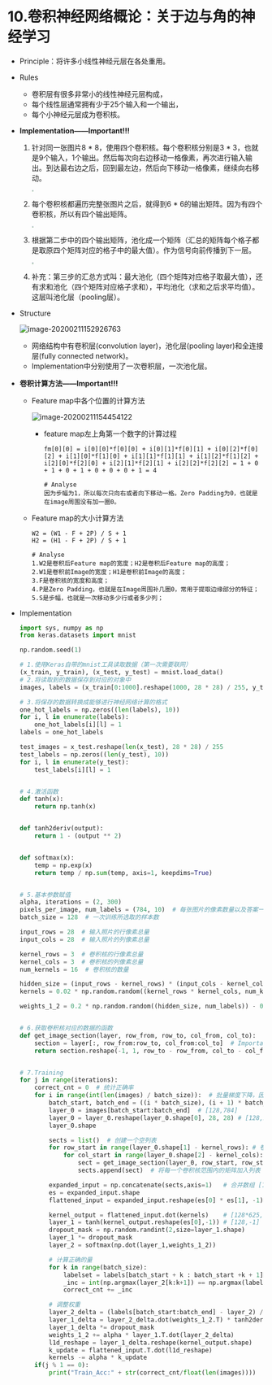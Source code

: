 # 10.卷积神经网络概论：关于边与角的神经学习

- Principle：将许多小线性神经元层在各处重用。

- Rules

  - 卷积层有很多非常小的线性神经元层构成，
  - 每个线性层通常拥有少于25个输入和一个输出，
  - 每个小神经元层成为卷积核。

- **Implementation——Important!!!**

  1. 针对同一张图片8 * 8，使用四个卷积核。每个卷积核分别是3 * 3，也就是9个输入，1个输出。然后每次向右边移动一格像素，再次进行输入输出。到达最右边之后，回到最左边，然后向下移动一格像素，继续向右移动。

     <img src="assets/卷积1.jpg" style="zoom:20%;" />

  2. 每个卷积核都遍历完整张图片之后，就得到6 * 6的输出矩阵。因为有四个卷积核，所以有四个输出矩阵。

     <img src="assets/卷积2.jpg" style="zoom:20%;" />

  3. 根据第二步中的四个输出矩阵，池化成一个矩阵（汇总的矩阵每个格子都是取原四个矩阵对应的格子中的最大值）。作为信号向前传播到下一层。

     <img src="assets/卷积3.jpg" style="zoom:20%;" />

  4. 补充：第三步的汇总方式叫：最大池化（四个矩阵对应格子取最大值），还有求和池化（四个矩阵对应格子求和），平均池化（求和之后求平均值）。这层叫池化层（pooling层）。

  

- Structure

  ![image-20200211152926763](assets/structure.png)

  - 网络结构中有卷积层(convolution layer)，池化层(pooling layer)和全连接层(fully connected network)。
  - Implementation中分别使用了一次卷积层，一次池化层。

- **卷积计算方法——Important!!!**

  <!--image是原图片，filter为卷积核，feature map为卷积结果-->

  - Feature map中各个位置的计算方法

    ![image-20200211154454122](assets/calculate1.png)

    - feature map左上角第一个数字的计算过程

      ```shell
      fm[0][0] = i[0][0]*f[0][0] + i[0][1]*f[0][1] + i[0][2]*f[0][2] + i[1][0]*f[1][0] + i[1][1]*f[1][1] + i[1][2]*f[1][2] + i[2][0]*f[2][0] + i[2][1]*f[2][1] + i[2][2]*f[2][2] = 1 + 0 + 1 + 0 + 1 + 0 + 0 + 0 + 1 = 4
      ```

      ```shell
      # Analyse
      因为步幅为1，所以每次只向右或者向下移动一格。Zero Padding为0，也就是在image周围没有加一圈0。
      ```

  - Feature map的大小计算方法

    ```
    W2 = (W1 - F + 2P) / S + 1
    H2 = (H1 - F + 2P) / S + 1
    ```

    ```shell
    # Analyse
    1.W2是卷积后Feature map的宽度；H2是卷积后Feature map的高度；
    2.W1是卷积前Image的宽度；H1是卷积前Image的高度；
    3.F是卷积核的宽度和高度；
    4.P是Zero Padding，也就是在Image周围补几圈0，常用于提取边缘部分的特征；
    5.S是步幅，也就是一次移动多少行或者多少列；
    ```

- Implementation

  ```python
  import sys, numpy as np
  from keras.datasets import mnist
  
  np.random.seed(1)
  
  # 1.使用Keras自带的mnist工具读取数据（第一次需要联网）
  (x_train, y_train), (x_test, y_test) = mnist.load_data()
  # 2.将读取到的数据保存到对应的对象中
  images, labels = (x_train[0:1000].reshape(1000, 28 * 28) / 255, y_train[0:1000])
  
  # 3.将保存的数据转换成能够进行神经网络计算的格式
  one_hot_labels = np.zeros((len(labels), 10))
  for i, l in enumerate(labels):
      one_hot_labels[i][l] = 1
  labels = one_hot_labels
  
  test_images = x_test.reshape(len(x_test), 28 * 28) / 255
  test_labels = np.zeros((len(y_test), 10))
  for i, l in enumerate(y_test):
      test_labels[i][l] = 1
  
  
  # 4.激活函数
  def tanh(x):
      return np.tanh(x)
  
  
  def tanh2deriv(output):
      return 1 - (output ** 2)
  
  
  def softmax(x):
      temp = np.exp(x)
      return temp / np.sum(temp, axis=1, keepdims=True)
  
  
  # 5.基本参数赋值
  alpha, iterations = (2, 300)
  pixels_per_image, num_labels = (784, 10)  # 每张图片的像素数量以及答案一共是10个
  batch_size = 128  # 一次训练所选取的样本数
  
  input_rows = 28  # 输入照片的行像素总量
  input_cols = 28  # 输入照片的列像素总量
  
  kernel_rows = 3  # 卷积核的行像素总量
  kernel_cols = 3  # 卷积核的列像素总量
  num_kernels = 16  # 卷积核的数量
  
  hidden_size = (input_rows - kernel_rows) * (input_cols - kernel_cols) * num_kernels  # fix:隐藏层的节点数量
  kernels = 0.02 * np.random.random((kernel_rows * kernel_cols, num_kernels)) - 0.01  # [9,16]
  
  weights_1_2 = 0.2 * np.random.random((hidden_size, num_labels)) - 0.1  # [625 * 16, 10] = [10000,10]
  
  
  # 6.获取卷积核对应的数据的函数
  def get_image_section(layer, row_from, row_to, col_from, col_to):
      section = layer[:, row_from:row_to, col_from:col_to]  # Important：这是三维数组
      return section.reshape(-1, 1, row_to - row_from, col_to - col_from) # fix：为什么使用四维数组
  
  
  # 7.Training
  for j in range(iterations):
      correct_cnt = 0  # 统计正确率
      for i in range(int(len(images) / batch_size)):  # 批量梯度下降，因此分批循环
          batch_start, batch_end = ((i * batch_size), (i + 1) * batch_size)
          layer_0 = images[batch_start:batch_end]  # [128,784]
          layer_0 = layer_0.reshape(layer_0.shape[0], 28, 28) # [128,28,28]三维数组
          layer_0.shape
  
          sects = list()  # 创建一个空列表
          for row_start in range(layer_0.shape[1] - kernel_rows): # 卷积核行移动范围是是从0到图片行数减去卷积核行数
              for col_start in range(layer_0.shape[2] - kernel_cols):
                  sect = get_image_section(layer_0, row_start, row_start + kernel_rows, col_start, col_start + kernel_cols) # [128, 1, 3, 3]
                  sects.append(sect)  # 将每一个卷积核范围内的矩阵加入列表
  
          expanded_input = np.concatenate(sects,axis=1)   # 合并数组 [128,625,3,3]
          es = expanded_input.shape
          flattened_input = expanded_input.reshape(es[0] * es[1], -1)
  
          kernel_output = flattened_input.dot(kernels)    # [128*625,-1] * [9,16]
          layer_1 = tanh(kernel_output.reshape(es[0],-1)) # [128,-1]
          dropout_mask = np.random.randint(2,size=layer_1.shape)
          layer_1 *= dropout_mask
          layer_2 = softmax(np.dot(layer_1,weights_1_2))
  
          # 计算正确的量
          for k in range(batch_size):
              labelset = labels[batch_start + k : batch_start +k + 1]
              _inc = int(np.argmax(layer_2[k:k+1]) == np.argmax(labelset))
              correct_cnt += _inc
  
          # 调整权重
          layer_2_delta = (labels[batch_start:batch_end] - layer_2) / (batch_size * layer_2.shape[0])
          layer_1_delta = layer_2_delta.dot(weights_1_2.T) * tanh2deriv(layer_1)
          layer_1_delta *= dropout_mask
          weights_1_2 += alpha * layer_1.T.dot(layer_2_delta)
          l1d_reshape = layer_1_delta.reshape(kernel_output.shape)
          k_update = flattened_input.T.dot(l1d_reshape)
          kernels -= alpha * k_update
      if(j % 1 == 0):
          print("Train_Acc:" + str(correct_cnt/float(len(images))))
  ```

  